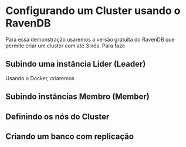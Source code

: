 # Configurando um Cluster usando o RavenDB
Para essa demonstração usaremos a versão gratuita do RavenDB que permite criar um cluster com até 3 nós. Para faze

## Subindo uma instância Líder (Leader)
Usando o Docker, criaremos
## Subindo instâncias Membro (Member)

## Definindo os nós do Cluster

## Criando um banco com replicação
<!--stackedit_data:
eyJoaXN0b3J5IjpbLTE1MjY4Mzc4MzIsLTExMjUwMzYyNjYsLT
I0ODg3ODQ3NSwzNDYxMTU4MTldfQ==
-->